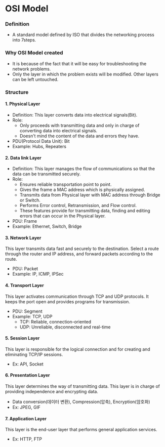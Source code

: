 # OSI Model
### Definition
- A standard model defined by ISO that divides the networking process into 7steps.

### Why OSI Model created
- It is because of the fact that it will be easy for troubleshooting the network problems. 
- Only the layer in which the problem exists will be modified. Other layers can be left untouched.

### Structure
#### 1. Physical Layer
- Definition: This layer converts data into electrical signals(Bit).
- Role:
  - Only proceeds with transmitting data and only in charge of converting data into electrical signals.
  - Doesn't mind the content of the data and errors they have.
- PDU(Protocol Data Unit): Bit
- Example: Hubs, Repeaters

#### 2. Data link Layer
- Definition: This layer manages the flow of communications so that the data can be transmitted securely.
- Role:
  - Ensures reliable transportation point to point.
  - Gives the frame a MAC address which is physically assigned.
  - Transmits data from Physical layer with MAC address through Bridge or Switch.
  - Performs Error control, Retransmission, and Flow control.
  - These features provide for transmitting data, finding and editing errors that can occur in the Physical layer.
- PDU: Frame
- Example: Ethernet, Switch, Bridge

#### 3. Network Layer
This layer transmits data fast and securely to the destination. Select a route through the router and IP address, and forward packets according to the route.
- PDU: Packet
- Example: IP, ICMP, IPSec

#### 4. Transport Layer
This layer activates communication through TCP and UDP protocols. It keeps the port open and provides programs for transmission.
- PDU: Segment
- Example: TCP, UDP
  - TCP: Reliable, connection-oriented
  - UDP: Unreliable, disconnected and real-time

#### 5. Session Layer
This layer is responsible for the logical connection and for creating and eliminating TCP/IP sessions. 
- Ex: API, Socket

#### 6. Presentation Layer
This layer determines the way of transmitting data. This layer is in charge of providing independence and encrypting data.
- Data conversion(데이터 변환), Compression(압축), Encryption(암호화)
- Ex: JPEG, GIF

#### 7. Application Layer
This layer is the end-user layer that performs general application services.
- Ex: HTTP, FTP
